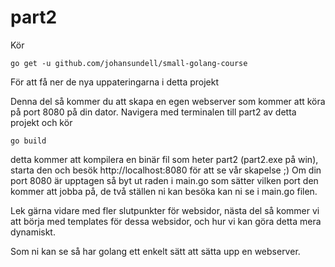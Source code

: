 # part2

Kör
```
go get -u github.com/johansundell/small-golang-course
```
För att få ner de nya uppateringarna i detta projekt


Denna del så kommer du att skapa en egen webserver som kommer att köra på port 8080 på din dator. Navigera med terminalen till part2 av detta projekt och kör
```
go build
```
detta kommer att kompilera en binär fil som heter part2 (part2.exe på win), starta den och besök http://localhost:8080 för att se vår skapelse ;)
Om din port 8080 är upptagen så byt ut raden i main.go som sätter vilken port den kommer att jobba på, de två ställen ni kan besöka kan ni se i main.go filen.

Lek gärna vidare med fler slutpunkter för websidor, nästa del så kommer vi att börja med templates för dessa websidor, och hur vi kan göra detta mera dynamiskt.

Som ni kan se så har golang ett enkelt sätt att sätta upp en webserver.
